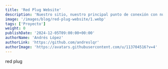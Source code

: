 ```yaml
---
title: 'Red Plug Website'
description: 'Nuestro sitio, nuestro principal punto de conexión con nuestros clientes y aliados'
image: '/images/blog/red-plug-website/1.webp'
tags: ['Proyecto']
weight: 0
publishDate: '2024-12-05T09:00:00+00:00'
authorName: 'Andrés López'
authorLink: 'https://github.com/andreslqr'
authorImage: 'https://avatars.githubusercontent.com/u/113704516?v=4'
---
```


red plug